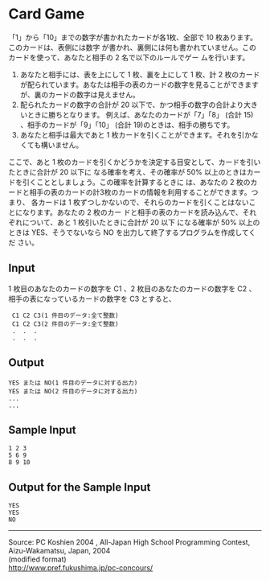 # Card Game

「1」から「10」までの数字が書かれたカードが各1枚、全部で 10 枚あります。このカードは、表側には数字 が書かれ、裏側には何も書かれていません。このカードを使って、あなたと相手の 2 名で以下のルールでゲー ムを行います。

1. あなたと相手には、表を上にして 1 枚、裏を上にして 1 枚、計 2 枚のカードが配られています。あなたは相手の表のカードの数字を見ることができますが、裏のカードの数字は見えません。
2. 配られたカードの数字の合計が 20 以下で、かつ相手の数字の合計より大きいときに勝ちとなります。 例えば、あなたのカードが「7」「8」 (合計 15) 、相手のカードが「9」「10」 (合計 19)のときは、相手の勝ちです。
3. あなたと相手は最大であと 1 枚カードを引くことができます。それを引かなくても構いません。

ここで、あと 1 枚のカードを引くかどうかを決定する目安として、カードを引いたときに合計が 20 以下に なる確率を考え、その確率が 50% 以上のときはカードを引くこととしましょう。この確率を計算するときに は、あなたの 2 枚のカードと相手の表のカードの計3枚のカードの情報を利用することができます。つまり、 各カードは 1 枚ずつしかないので、それらのカードを引くことはないことになります。あなたの 2 枚のカー ドと相手の表のカードを読み込んで、それぞれについて、あと 1 枚引いたときに合計が 20 以下 になる確率が 50% 以上のときは YES、そうでないなら NO を出力して終了するプログラムを作成してくだ さい。

## Input

1 枚目のあなたのカードの数字を C1 、2 枚目のあなたのカードの数字を C2 、相手の表になっているカードの数字を C3 とすると、

     C1 C2 C3(1 件目のデータ:全て整数)
     C1 C2 C3(2 件目のデータ:全て整数)
     .  .  .
     .  .  .

## Output

    YES または NO(1 件目のデータに対する出力)
    YES または NO(2 件目のデータに対する出力)
    ...
    ...

## Sample Input

    1 2 3
    5 6 9
    8 9 10

## Output for the Sample Input

    YES
    YES
    NO

* * *

Source: PC Koshien 2004 , All-Japan High School Programming Contest, Aizu-Wakamatsu, Japan, 2004   
(modified format)   
<http://www.pref.fukushima.jp/pc-concours/>